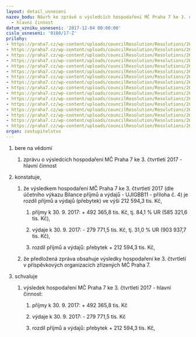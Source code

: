 ```yaml
---
layout: detail_usneseni
nazev_bodu: Návrh ke zprávě o výsledcích hospodaření MČ Praha 7 ke 3. čtvrtletí 2017
  - hlavní činnost
datum_vzniku_usneseni: '2017-12-04 00:00:00'
cislo_usneseni: '0180/17-Z'
prilohy:
- https://praha7.cz/wp-content/uploads/councilResolution/Resolutions/26932/export/finalc1DuvodovazpravaovysledcichhospodareniMCMC~304455.docx
- https://praha7.cz/wp-content/uploads/councilResolution/Resolutions/26932/export/finalc2PrehleddotacizrozpoctuHMPtab13Q2017~304454.xlsx
- https://praha7.cz/wp-content/uploads/councilResolution/Resolutions/26932/export/finalc3Komentarktab13Q2017~304453.docx
- https://praha7.cz/wp-content/uploads/councilResolution/Resolutions/26932/export/finalc4BilanceUJIGBB113Q2017~304452.pdf
- https://praha7.cz/wp-content/uploads/councilResolution/Resolutions/26932/export/finalc5Ctvrtletnirozborprijmuavydaju3Q2017~304451.pdf
- https://praha7.cz/wp-content/uploads/councilResolution/Resolutions/26932/export/finalc6NIVdleORJ3Q2016a2017MC~304450.xlsx
- https://praha7.cz/wp-content/uploads/councilResolution/Resolutions/26932/export/finalc61NIVdlepolozek3Q2016a2017MC~304449.xlsx
- https://praha7.cz/wp-content/uploads/councilResolution/Resolutions/26932/export/finalc7Prehledcerpaniinvestic3Q2017~304448.xlsx
- https://praha7.cz/wp-content/uploads/councilResolution/Resolutions/26932/export/finalc8Komentarkinvakcich3Q2017~304447.docx
- https://praha7.cz/wp-content/uploads/councilResolution/Resolutions/26932/export/finalc9VHPO3Q2017~304446.docx
- https://praha7.cz/wp-content/uploads/councilResolution/Resolutions/26932/export/finalc10RozborhospodareniPOPCP73Q2017~304445.doc
- https://praha7.cz/wp-content/uploads/councilResolution/Resolutions/26932/export/finalc11RozborhospodareniPOSAZ3Q2017~304444.DOC
- https://praha7.cz/wp-content/uploads/councilResolution/Resolutions/26932/export/finalc12RozboryhospodareniPOMSaZS3Q2017~304443.doc
- https://praha7.cz/wp-content/uploads/councilResolution/Resolutions/26932/export/finalc13prehleddotacipol41373Q2017~304442.pdf
- https://praha7.cz/wp-content/uploads/councilResolution/Resolutions/26932/export/finalc14usnRMCP7c105117~304441.pdf
- https://praha7.cz/wp-content/uploads/councilResolution/Resolutions/26932/export/export~308759.pdf
organ: zastupitelstvo
---
```

<ol id="urzList" class="urzList_view"><li id="" class="urzClass1"><span name="1">bere na vědomí</span><ol class="urzOlClass decimal "><li style="text-align: left;" id="" class="urzClass2"><span><p>zprávu o výsledcích hospodaření MČ Praha 7 ke 3. čtvrtletí 2017 - hlavní činnost</p></span></li></ol></li><li id="" class="urzClass1"><span name="50">konstatuje,</span><ol class="urzOlClass decimal "><li style="text-align: left;" id="" class="urzClass2"><span><p>že výsledkem hospodaření MČ Praha 7 ke 3. čtvrtletí 2017 (dle účetního výkazu Bilance příjmů a výdajů - UJIGBB11 - příloha č. 4) je rozdíl příjmů a výdajů (přebytek) ve výši 212 594,3 tis. Kč,</p></span><ol class="urzUlClass"><li style="text-align: left;" id="" class="urzClass3"><span><p>příjmy k 30. 9. 2017: + 492 365,8 tis. Kč, tj. 84,1 % UR (585 321,6 tis. Kč),</p></span></li><li style="text-align: left;" id="" class="urzClass3"><span><p>výdaje k 30. 9. 2017: - 279 771,5 tis. Kč, tj. 31,0 % UR (903 937,7 tis. Kč),</p></span></li><li style="text-align: left;" id="" class="urzClass3"><span><p>rozdíl příjmů a výdajů: přebytek + 212 594,3 tis. Kč,</p></span></li></ol></li><li style="text-align: left;" id="" class="urzClass2"><span><p>že předložená zpráva obsahuje výsledky hospodaření ke 3. čtvrtletí v příspěvkových organizacích zřízených MČ Praha 7.</p></span></li></ol></li><li id="" class="urzClass1"><span name="24">schvaluje</span><ol id="" class="urzOlClass decimal "><li style="text-align: left;" id="" class="urzClass2"><span><p>výsledek hospodaření MČ Praha 7 ke 3. čtvrtletí 2017 - hlavní činnost:</p></span><ol class="urzUlClass"><li style="text-align: left;" id="" class="urzClass3"><span><p>příjmy k 30. 9. 2017: + 492 365,8 tis. Kč</p></span></li><li style="text-align: left;" id="" class="urzClass3"><span><p>výdaje k 30. 9. 2017: - 279 771,5 tis. Kč</p></span></li><li style="text-align: left;" id="" class="urzClass3"><span><p>rozdíl příjmů a výdajů: přebytek + 212 594,3 tis. Kč,</p></span></li></ol></li></ol></li></ol>